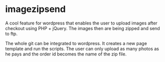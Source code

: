 # imagezipsend
A cool feature for wordpress that enables the user to upload images after checkout using PHP + jQuery. The images then are being zipped and send to ftp.

The whole git can be integrated to wordpress. It creates a new page template and run the scripts. 
The user can only upload as many photos as he pays and the order id becomes the name of the zip file. 
